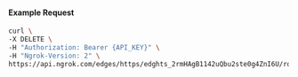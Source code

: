 <!-- Code generated for API Clients. DO NOT EDIT. -->
#### Example Request
```bash
curl \
-X DELETE \
-H "Authorization: Bearer {API_KEY}" \
-H "Ngrok-Version: 2" \
https://api.ngrok.com/edges/https/edghts_2rmHAgB1142uQbu2ste0g4ZnI6U/routes/edghtsrt_2rmHAZHyWJxefCtMHuBYsNL2tzi/circuit_breaker
